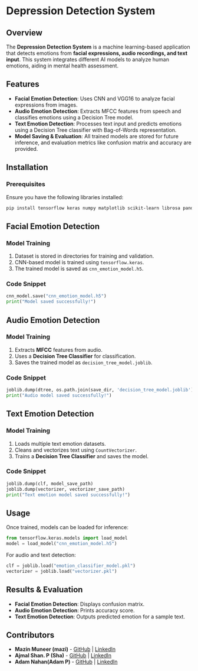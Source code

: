 # Depression Detection System

## Overview
The **Depression Detection System** is a machine learning-based application that detects emotions from **facial expressions, audio recordings, and text input**. This system integrates different AI models to analyze human emotions, aiding in mental health assessment.

## Features
- **Facial Emotion Detection**: Uses CNN and VGG16 to analyze facial expressions from images.
- **Audio Emotion Detection**: Extracts MFCC features from speech and classifies emotions using a Decision Tree model.
- **Text Emotion Detection**: Processes text input and predicts emotions using a Decision Tree classifier with Bag-of-Words representation.
- **Model Saving & Evaluation**: All trained models are stored for future inference, and evaluation metrics like confusion matrix and accuracy are provided.

## Installation
### Prerequisites
Ensure you have the following libraries installed:
```bash
pip install tensorflow keras numpy matplotlib scikit-learn librosa pandas joblib
```

## Facial Emotion Detection
### Model Training
1. Dataset is stored in directories for training and validation.
2. CNN-based model is trained using `tensorflow.keras`.
3. The trained model is saved as `cnn_emotion_model.h5`.

### Code Snippet
```python
cnn_model.save("cnn_emotion_model.h5")
print("Model saved successfully!")
```

## Audio Emotion Detection
### Model Training
1. Extracts **MFCC** features from audio.
2. Uses a **Decision Tree Classifier** for classification.
3. Saves the trained model as `decision_tree_model.joblib`.

### Code Snippet
```python
joblib.dump(dtree, os.path.join(save_dir, 'decision_tree_model.joblib'))
print("Audio model saved successfully!")
```

## Text Emotion Detection
### Model Training
1. Loads multiple text emotion datasets.
2. Cleans and vectorizes text using `CountVectorizer`.
3. Trains a **Decision Tree Classifier** and saves the model.

### Code Snippet
```python
joblib.dump(clf, model_save_path)
joblib.dump(vectorizer, vectorizer_save_path)
print("Text emotion model saved successfully!")
```

## Usage
Once trained, models can be loaded for inference:
```python
from tensorflow.keras.models import load_model
model = load_model("cnn_emotion_model.h5")
```
For audio and text detection:
```python
clf = joblib.load("emotion_classifier_model.pkl")
vectorizer = joblib.load("vectorizer.pkl")
```

## Results & Evaluation
- **Facial Emotion Detection**: Displays confusion matrix.
- **Audio Emotion Detection**: Prints accuracy score.
- **Text Emotion Detection**: Outputs predicted emotion for a sample text.


## Contributors
- **Mazin Muneer (mazi)** - [GitHub](https://github.com/maaazzinn) | [LinkedIn](https://www.linkedin.com/in/mazin-muneer?lipi=urn%3Ali%3Apage%3Ad_flagship3_profile_view_base_contact_details%3BdvLryXBiQjypj5RZtQSCow%3D%3D)
- **Ajmal Shan. P (Sha)** - [GitHub](https://github.com/Sha-330) | [LinkedIn](https://www.linkedin.com/in/ajmal-shan-p-591258244)
- **Adam Nahan(Adam P)** - [GitHub](https://github.com/adamnahan) | [LinkedIn](https://www.linkedin.com/in/adam-nahan-34a95524a?lipi=urn%3Ali%3Apage%3Ad_flagship3_profile_view_base_contact_details%3BCLRzX0qSRBC%2FrcGGVwgkQw%3D%3D)

